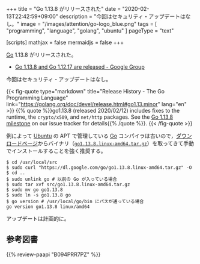 +++
title = "Go 1.13.8 がリリースされた"
date =  "2020-02-13T22:42:59+09:00"
description = "今回はセキュリティ・アップデートはなし。"
image = "/images/attention/go-logo_blue.png"
tags  = [ "programming", "language", "golang", "ubuntu" ]
pageType = "text"

[scripts]
  mathjax = false
  mermaidjs = false
+++

[Go] 1.13.8 がリリースされた。

- [Go 1.13.8 and Go 1.12.17 are released - Google Group](https://groups.google.com/forum/#!topic/golang-announce/pYiaiBU6kvs)

今回はセキュリティ・アップデートはなし。

{{< fig-quote type="markdown" title="Release History - The Go Programming Language" link="https://golang.org/doc/devel/release.html#go1.13.minor" lang="en" >}}
{{% quote %}}go1.13.8 (released 2020/02/12) includes fixes to the runtime, the `crypto/x509`, and `net/http` packages. See the [Go 1.13.8 milestone](https://github.com/golang/go/issues?q=milestone%3AGo1.13.8+label%3ACherryPickApproved) on our issue tracker for details{{% /quote %}}.
{{< /fig-quote >}}

例によって [Ubuntu] の APT で管理している [Go] コンパイラは古いので，[ダウンロードページ](https://golang.org/dl/ "Downloads - The Go Programming Language")からバイナリ（[`go1.13.8.linux-amd64.tar.gz`](https://dl.google.com/go/go1.13.8.linux-amd64.tar.gz)）を取ってきて手動でインストールすることを強く推奨する。

```text
$ cd /usr/local/src
$ sudo curl "https://dl.google.com/go/go1.13.8.linux-amd64.tar.gz" -O
$ cd ..
$ sudo unlink go # 以前の Go が入っている場合
$ sudo tar xvf src/go1.13.8.linux-amd64.tar.gz
$ sudo mv go go1.13.8
$ sudo ln -s go1.13.8 go
$ go version # /usr/local/go/bin にパスが通っている場合
go version go1.13.8 linux/amd64
```

アップデートは計画的に。

[Go]: https://golang.org/ "The Go Programming Language"
[Go 言語]: https://golang.org/ "The Go Programming Language"
[Ubuntu]: https://www.ubuntu.com/ "The leading operating system for PCs, IoT devices, servers and the cloud | Ubuntu"

## 参考図書

{{% review-paapi "B094PRR7PZ" %}} <!-- プログラミング言語Go -->
